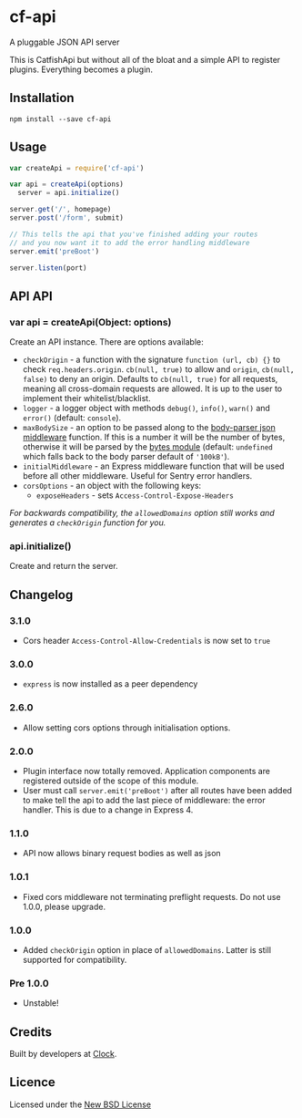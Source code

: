# cf-api

A pluggable JSON API server

This is CatfishApi but without all of the bloat and a simple API to register plugins.
Everything becomes a plugin.

## Installation

    npm install --save cf-api

## Usage

```js
var createApi = require('cf-api')

var api = createApi(options)
  server = api.initialize()

server.get('/', homepage)
server.post('/form', submit)

// This tells the api that you've finished adding your routes
// and you now want it to add the error handling middleware
server.emit('preBoot')

server.listen(port)
```

## API API

### var api = createApi(Object: options)

Create an API instance. There are options available:

- `checkOrigin` - a function with the signature `function (url, cb) {}` to check `req.headers.origin`. `cb(null, true)` to allow and `origin`, `cb(null, false)` to deny an origin. Defaults to `cb(null, true)` for all requests, meaning all cross-domain requests are allowed. It is up to the user to implement their whitelist/blacklist.
- `logger` - a logger object with methods `debug()`, `info()`, `warn()` and `error()` (default: `console`).
- `maxBodySize` - an option to be passed along to the [body-parser json middleware](https://github.com/expressjs/body-parser#limit) function. If this is a number it will be the number of bytes, otherwise it will be parsed by the [bytes module](https://github.com/visionmedia/bytes.js) (default: `undefined` which falls back to the body parser default of `'100kB'`).
- `initialMiddleware` - an Express middleware function that will be used before all other middleware. Useful for Sentry error handlers.
- `corsOptions` - an object with the following keys:
  - `exposeHeaders` - sets `Access-Control-Expose-Headers`

*For backwards compatibility, the `allowedDomains` option still works and generates a `checkOrigin` function for you.*

### api.initialize()

Create and return the server.

## Changelog

### 3.1.0
- Cors header `Access-Control-Allow-Credentials` is now set to `true`

### 3.0.0
- `express` is now installed as a peer dependency

### 2.6.0
- Allow setting cors options through initialisation options.

### 2.0.0
- Plugin interface now totally removed. Application components are registered outside of the scope of this module.
- User must call `server.emit('preBoot')` after all routes have been added to make tell the api to add the last piece of middleware: the error handler. This is due to a change in Express 4.

### 1.1.0
- API now allows binary request bodies as well as json

### 1.0.1
- Fixed cors middleware not terminating preflight requests. Do not use 1.0.0, please upgrade.

### 1.0.0
- Added `checkOrigin` option in place of `allowedDomains`. Latter is still supported for compatibility.

### Pre 1.0.0
- Unstable!

## Credits
Built by developers at [Clock](http://clock.co.uk).

## Licence
Licensed under the [New BSD License](http://opensource.org/licenses/bsd-license.php)
